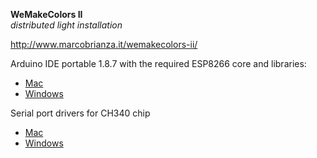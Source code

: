 **WeMakeColors II**  
*distributed light installation*  

http://www.marcobrianza.it/wemakecolors-ii/


Arduino IDE portable 1.8.7 with the required ESP8266 core and libraries:
* [Mac](https://www.dropbox.com/s/q5bcygl1w20enc5/Arduino-1.8.7-portable-WMCII.app.zip?dl=0)  
* [Windows](https://www.dropbox.com/s/cx47uh6hqpspyux/arduino-1.8.5-portable-win-wmc.zip?dl=0)

Serial port drivers for CH340 chip
* [Mac](https://www.dropbox.com/s/przbybj4ivrflru/CH341SER_MAC.ZIP?dl=0)  
* [Windows](https://www.dropbox.com/s/lm1ladnmzeweeg0/CH341SER.EXE?dl=0)
